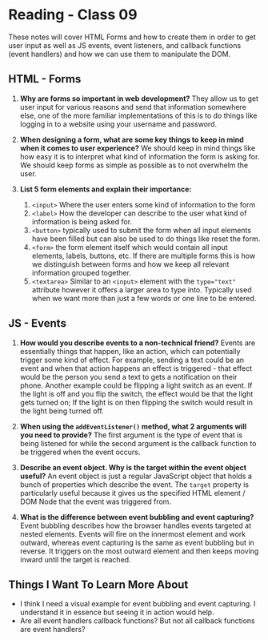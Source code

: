 # Reading - Class 09

These notes will cover HTML Forms and how to create them in order to get user input as well as JS events, event listeners, and callback functions (event handlers) and how we can use them to manipulate the DOM.

## HTML - Forms

1. **Why are forms so important in web development?** They allow us to get user input for various reasons and send that information somewhere else, one of the more familiar implementations of this is to do things like logging in to a website using your username and password.

2. **When designing a form, what are some key things to keep in mind when it comes to user experience?** We should keep in mind things like how easy it is to interpret what kind of information the form is asking for. We should keep forms as simple as possible as to not overwhelm the user.

3. **List 5 form elements and explain their importance:**
	1. `<input>` Where the user enters some kind of information to the form
	2. `<label>` How the developer can describe to the user what kind of information is being asked for.
	3. `<button>` typically used to submit the form when all input elements have been filled but can also be used to do things like reset the form.
	4. `<form>` the form element itself which would contain all input elements, labels, buttons, etc. If there are multiple forms this is how we distinguish between forms and how we keep all relevant information grouped together.
	5. `<textarea>` Similar to an `<input>` element with the `type="text"` attribute however it offers a larger area to type into. Typically used when we want more than just a few words or one line to be entered.


## JS - Events

1. **How would you describe events to a non-technical friend?** Events are essentially things that happen, like an action, which can potentially trigger some kind of effect. For example, sending a text could be an event and when that action happens an effect is triggered - that effect would be the person you send a text to gets a notification on their phone. Another example could be flipping a light switch as an event. If the light is off and you flip the switch, the effect would be that the light gets turned on; If the light is on then flipping the switch would result in the light being turned off.

2. **When using the `addEventListener()` method, what 2 arguments will you need to provide?** The first argument is the type of event that is being listened for while the second argument is the callback function to be triggered when the event occurs.

3. **Describe an event object. Why is the target within the event object useful?** An event object is just a regular JavaScript object that holds a bunch of properties which describe the event. The `target` property is particularly useful because it gives us the specified HTML element / DOM Node that the event was triggered from.

4. **What is the difference between event bubbling and event capturing?** Event bubbling describes how the browser handles events targeted at nested elements. Events will fire on the innermost element and work outward, whereas event capturing is the same as event bubbling but in reverse. It triggers on the most outward element and then keeps moving inward until the target is reached.

## Things I Want To Learn More About
- I think I need a visual example for event bubbling and event capturing. I understand it in essence but seeing it in action would help.
- Are all event handlers callback functions? But not all callback functions are event handlers?